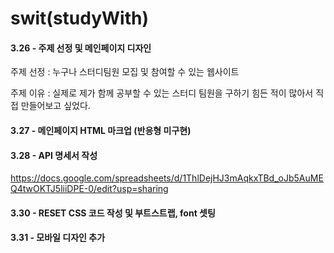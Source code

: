 # swit(studyWith)

#### 3.26 - 주제 선정 및 메인페이지 디자인

주제 선정 : 누구나 스터디팀원 모집 및 참여할 수 있는 웹사이트

주제 이유 : 실제로 제가 함께 공부할 수 있는 스터디 팀원을 구하기 힘든 적이 많아서 직접 만들어보고 싶었다.

#### 3.27 - 메인페이지 HTML 마크업 (반응형 미구현)

#### 3.28 - API 명세서 작성

https://docs.google.com/spreadsheets/d/1ThlDejHJ3mAqkxTBd_oJb5AuMEQ4twOKTJ5liiDPE-0/edit?usp=sharing

#### 3.30 - RESET CSS 코드 작성 및 부트스트랩, font 셋팅

#### 3.31 - 모바일 디자인 추가
